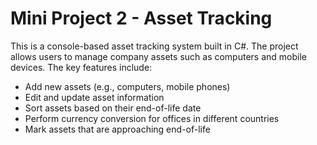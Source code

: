 # Mini Project 2 - Asset Tracking

This is a console-based asset tracking system built in C#. The project allows users to manage company assets such as computers and mobile devices. The key features include:

- Add new assets (e.g., computers, mobile phones)
- Edit and update asset information
- Sort assets based on their end-of-life date
- Perform currency conversion for offices in different countries
- Mark assets that are approaching end-of-life
